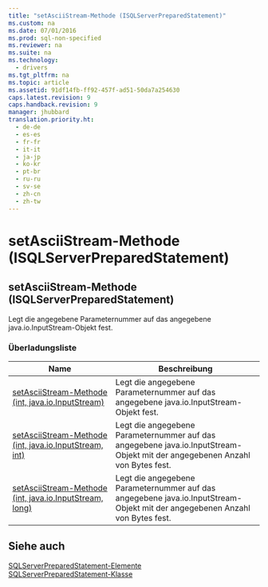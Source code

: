 ```yaml
---
title: "setAsciiStream-Methode (ISQLServerPreparedStatement)"
ms.custom: na
ms.date: 07/01/2016
ms.prod: sql-non-specified
ms.reviewer: na
ms.suite: na
ms.technology: 
  - drivers
ms.tgt_pltfrm: na
ms.topic: article
ms.assetid: 91df14fb-ff92-457f-ad51-50da7a254630
caps.latest.revision: 9
caps.handback.revision: 9
manager: jhubbard
translation.priority.ht: 
  - de-de
  - es-es
  - fr-fr
  - it-it
  - ja-jp
  - ko-kr
  - pt-br
  - ru-ru
  - sv-se
  - zh-cn
  - zh-tw
---
```

# setAsciiStream-Methode (ISQLServerPreparedStatement)
    
## setAsciiStream\-Methode \(ISQLServerPreparedStatement\)  
 Legt die angegebene Parameternummer auf das angegebene java.io.InputStream\-Objekt fest.  
  
### Überladungsliste  
  
|Name|Beschreibung|  
|----------|------------------|  
|[setAsciiStream-Methode &#40;int, java.io.InputStream&#41;](../content/setAsciiStream-Method--int--java.io.InputStream-.md)|Legt die angegebene Parameternummer auf das angegebene java.io.InputStream\-Objekt fest.|  
|[setAsciiStream-Methode &#40;int, java.io.InputStream, int&#41;](../content/setAsciiStream-Method--int--java.io.InputStream--int-.md)|Legt die angegebene Parameternummer auf das angegebene java.io.InputStream\-Objekt mit der angegebenen Anzahl von Bytes fest.|  
|[setAsciiStream-Methode &#40;int, java.io.InputStream, long&#41;](../content/setAsciiStream-Method--int--java.io.InputStream--long-.md)|Legt die angegebene Parameternummer auf das angegebene java.io.InputStream\-Objekt mit der angegebenen Anzahl von Bytes fest.|  
  
## Siehe auch  
 [SQLServerPreparedStatement-Elemente](../content/SQLServerPreparedStatement-Members.md)   
 [SQLServerPreparedStatement-Klasse](../content/SQLServerPreparedStatement-Class.md)  
  
  